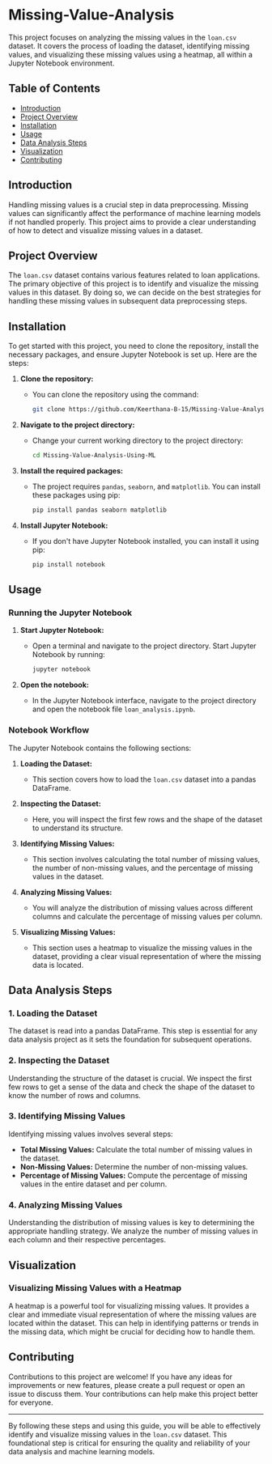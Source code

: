 # Missing-Value-Analysis

This project focuses on analyzing the missing values in the `loan.csv` dataset. It covers the process of loading the dataset, identifying missing values, and visualizing these missing values using a heatmap, all within a Jupyter Notebook environment.

## Table of Contents
- [Introduction](#introduction)
- [Project Overview](#project-overview)
- [Installation](#installation)
- [Usage](#usage)
- [Data Analysis Steps](#data-analysis-steps)
- [Visualization](#visualization)
- [Contributing](#contributing)

## Introduction

Handling missing values is a crucial step in data preprocessing. Missing values can significantly affect the performance of machine learning models if not handled properly. This project aims to provide a clear understanding of how to detect and visualize missing values in a dataset.

## Project Overview

The `loan.csv` dataset contains various features related to loan applications. The primary objective of this project is to identify and visualize the missing values in this dataset. By doing so, we can decide on the best strategies for handling these missing values in subsequent data preprocessing steps.

## Installation

To get started with this project, you need to clone the repository, install the necessary packages, and ensure Jupyter Notebook is set up. Here are the steps:

1. **Clone the repository:**
    - You can clone the repository using the command:
        ```bash
        git clone https://github.com/Keerthana-B-15/Missing-Value-Analysis-Using-ML.git
        ```

2. **Navigate to the project directory:**
    - Change your current working directory to the project directory:
        ```bash
        cd Missing-Value-Analysis-Using-ML
        ```

3. **Install the required packages:**
    - The project requires `pandas`, `seaborn`, and `matplotlib`. You can install these packages using pip:
        ```bash
        pip install pandas seaborn matplotlib
        ```

4. **Install Jupyter Notebook:**
    - If you don't have Jupyter Notebook installed, you can install it using pip:
        ```bash
        pip install notebook
        ```

## Usage

### Running the Jupyter Notebook

1. **Start Jupyter Notebook:**
    - Open a terminal and navigate to the project directory. Start Jupyter Notebook by running:
        ```bash
        jupyter notebook
        ```

2. **Open the notebook:**
    - In the Jupyter Notebook interface, navigate to the project directory and open the notebook file `loan_analysis.ipynb`.

### Notebook Workflow

The Jupyter Notebook contains the following sections:

1. **Loading the Dataset:**
    - This section covers how to load the `loan.csv` dataset into a pandas DataFrame.

2. **Inspecting the Dataset:**
    - Here, you will inspect the first few rows and the shape of the dataset to understand its structure.

3. **Identifying Missing Values:**
    - This section involves calculating the total number of missing values, the number of non-missing values, and the percentage of missing values in the dataset.

4. **Analyzing Missing Values:**
    - You will analyze the distribution of missing values across different columns and calculate the percentage of missing values per column.

5. **Visualizing Missing Values:**
    - This section uses a heatmap to visualize the missing values in the dataset, providing a clear visual representation of where the missing data is located.

## Data Analysis Steps

### 1. Loading the Dataset
The dataset is read into a pandas DataFrame. This step is essential for any data analysis project as it sets the foundation for subsequent operations.

### 2. Inspecting the Dataset
Understanding the structure of the dataset is crucial. We inspect the first few rows to get a sense of the data and check the shape of the dataset to know the number of rows and columns.

### 3. Identifying Missing Values
Identifying missing values involves several steps:
- **Total Missing Values:** Calculate the total number of missing values in the dataset.
- **Non-Missing Values:** Determine the number of non-missing values.
- **Percentage of Missing Values:** Compute the percentage of missing values in the entire dataset and per column.

### 4. Analyzing Missing Values
Understanding the distribution of missing values is key to determining the appropriate handling strategy. We analyze the number of missing values in each column and their respective percentages.

## Visualization

### Visualizing Missing Values with a Heatmap
A heatmap is a powerful tool for visualizing missing values. It provides a clear and immediate visual representation of where the missing values are located within the dataset. This can help in identifying patterns or trends in the missing data, which might be crucial for deciding how to handle them.

## Contributing

Contributions to this project are welcome! If you have any ideas for improvements or new features, please create a pull request or open an issue to discuss them. Your contributions can help make this project better for everyone.

---

By following these steps and using this guide, you will be able to effectively identify and visualize missing values in the `loan.csv` dataset. This foundational step is critical for ensuring the quality and reliability of your data analysis and machine learning models.
